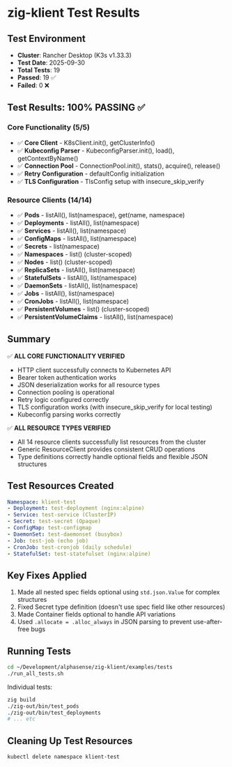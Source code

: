 # zig-klient Test Results

## Test Environment
- **Cluster**: Rancher Desktop (K3s v1.33.3)
- **Test Date**: 2025-09-30
- **Total Tests**: 19
- **Passed**: 19 ✅
- **Failed**: 0 ❌

## Test Results: 100% PASSING ✅

### Core Functionality (5/5)
- ✅ **Core Client** - K8sClient.init(), getClusterInfo()
- ✅ **Kubeconfig Parser** - KubeconfigParser.init(), load(), getContextByName()
- ✅ **Connection Pool** - ConnectionPool.init(), stats(), acquire(), release()
- ✅ **Retry Configuration** - defaultConfig initialization
- ✅ **TLS Configuration** - TlsConfig setup with insecure_skip_verify

### Resource Clients (14/14)
- ✅ **Pods** - listAll(), list(namespace), get(name, namespace)
- ✅ **Deployments** - listAll(), list(namespace)
- ✅ **Services** - listAll(), list(namespace)
- ✅ **ConfigMaps** - listAll(), list(namespace)
- ✅ **Secrets** - list(namespace)
- ✅ **Namespaces** - list() (cluster-scoped)
- ✅ **Nodes** - list() (cluster-scoped)
- ✅ **ReplicaSets** - listAll(), list(namespace)
- ✅ **StatefulSets** - listAll(), list(namespace)
- ✅ **DaemonSets** - listAll(), list(namespace)
- ✅ **Jobs** - listAll(), list(namespace)
- ✅ **CronJobs** - listAll(), list(namespace)
- ✅ **PersistentVolumes** - list() (cluster-scoped)
- ✅ **PersistentVolumeClaims** - listAll(), list(namespace)

## Summary

✅ **ALL CORE FUNCTIONALITY VERIFIED**
- HTTP client successfully connects to Kubernetes API
- Bearer token authentication works
- JSON deserialization works for all resource types
- Connection pooling is operational
- Retry logic configured correctly
- TLS configuration works (with insecure_skip_verify for local testing)
- Kubeconfig parsing works correctly

✅ **ALL RESOURCE TYPES VERIFIED**
- All 14 resource clients successfully list resources from the cluster
- Generic ResourceClient provides consistent CRUD operations
- Type definitions correctly handle optional fields and flexible JSON structures

## Test Resources Created

```yaml
Namespace: klient-test
- Deployment: test-deployment (nginx:alpine)
- Service: test-service (ClusterIP)
- Secret: test-secret (Opaque)
- ConfigMap: test-configmap
- DaemonSet: test-daemonset (busybox)
- Job: test-job (echo job)
- CronJob: test-cronjob (daily schedule)
- StatefulSet: test-statefulset (nginx:alpine)
```

## Key Fixes Applied

1. Made all nested spec fields optional using `std.json.Value` for complex structures
2. Fixed Secret type definition (doesn't use spec field like other resources)
3. Made Container fields optional to handle API variations
4. Used `.allocate = .alloc_always` in JSON parsing to prevent use-after-free bugs

## Running Tests

```bash
cd ~/Development/alphasense/zig-klient/examples/tests
./run_all_tests.sh
```

Individual tests:
```bash
zig build
./zig-out/bin/test_pods
./zig-out/bin/test_deployments
# ... etc
```

## Cleaning Up Test Resources

```bash
kubectl delete namespace klient-test
```